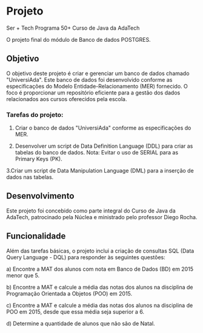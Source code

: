 # Projeto
Ser + Tech Programa 50+ 
Curso de Java da AdaTech

O projeto final do módulo de Banco de dados POSTGRES.

## Objetivo

O objetivo deste projeto é criar e gerenciar um banco de dados chamado "UniversiAda". Este banco de dados 
foi desenvolvido conforme as especificações do Modelo Entidade-Relacionamento (MER) fornecido. O foco é proporcionar um repositório eficiente para a gestão dos dados relacionados aos cursos oferecidos pela escola.

### Tarefas do projeto:

1. Criar o banco de dados "UniversiAda" conforme as especificações do MER.

2. Desenvolver um script de Data Definition Language (DDL) para criar as tabelas do banco de dados. 
Nota: Evitar o uso de SERIAL para as Primary Keys (PK).

3.Criar um script de Data Manipulation Language (DML) para a inserção de dados nas tabelas.


## Desenvolvimento

Este projeto foi concebido como parte integral do Curso de Java da AdaTech, 
patrocinado pela Núclea e ministrado pelo professor Diego Rocha.

## Funcionalidade

Além das tarefas básicas, o projeto inclui a criação de consultas SQL (Data Query Language - DQL) para responder às seguintes questões:

a) Encontre a MAT dos alunos com nota em Banco de Dados (BD) em 2015 menor que 5.

b) Encontre a MAT e calcule a média das notas dos alunos na disciplina de Programação Orientada a Objetos (POO) em 2015.

c) Encontre a MAT e calcule a média das notas dos alunos na disciplina de POO em 2015, desde que essa média seja superior a 6.

d) Determine a quantidade de alunos que não são de Natal.






